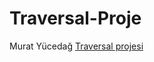 # Traversal-Proje
Murat Yücedağ [Traversal projesi](https://youtube.com/playlist?list=PLKnjBHu2xXNMK5MBogdXmsXVi3K_eEZT5)
